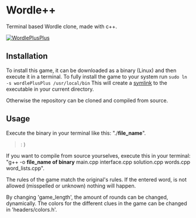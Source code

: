 # Wordle++

Terminal based Wordle clone, made with c++.

[![WordlePlusPlus](https://i.postimg.cc/FsNBMYzF/Screenshot-2022-02-20-at-16-46-02.png)](https://postimg.cc/LhQDf6jG)

## Installation

To install this game, it can be downloaded as a binary (Linux) and then execute it in a terminal.
To fully install the game to your system run
```sudo ln -s wordlePlusPlus /usr/local/bin```
This will create a [symlink](https://en.wikipedia.org/wiki/Symbolic_link) to the executable in your current directory.

Otherwise the repository can be cloned and compiled from source.

## Usage

Execute the binary in your terminal like this: "./__file_name__". 
> : )

If you want to compile from source yourselves, execute this in your terminal: "g++ -o __file_name of binary__ main.cpp interface.cpp solution.cpp words.cpp word_lists.cpp".


The rules of the game match the original's rules. 
If the entered word, is not allowed (misspelled or unknown) nothing will happen.

By changing 'game_length', the amount of rounds can be changed, dynamically.
The colors for the different clues in the game can be changed in 'headers/colors.h'.

  
